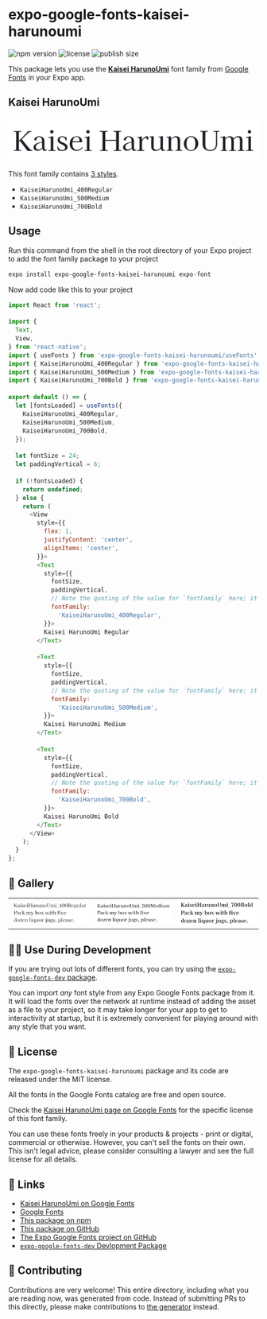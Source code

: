 # expo-google-fonts-kaisei-harunoumi

![npm version](https://flat.badgen.net/npm/v/expo-google-fonts-kaisei-harunoumi)
![license](https://flat.badgen.net/github/license/expo/google-fonts)
![publish size](https://flat.badgen.net/packagephobia/install/expo-google-fonts-kaisei-harunoumi)

This package lets you use the [**Kaisei HarunoUmi**](https://fonts.google.com/specimen/Kaisei+HarunoUmi) font family from [Google Fonts](https://fonts.google.com/) in your Expo app.

## Kaisei HarunoUmi

![Kaisei HarunoUmi](./font-family.png)

This font family contains [3 styles](#-gallery).

- `KaiseiHarunoUmi_400Regular`
- `KaiseiHarunoUmi_500Medium`
- `KaiseiHarunoUmi_700Bold`

## Usage

Run this command from the shell in the root directory of your Expo project to add the font family package to your project
```sh
expo install expo-google-fonts-kaisei-harunoumi expo-font
```

Now add code like this to your project
```js
import React from 'react';

import {
  Text,
  View,
} from 'react-native';
import { useFonts } from 'expo-google-fonts-kaisei-harunoumi/useFonts';
import { KaiseiHarunoUmi_400Regular } from 'expo-google-fonts-kaisei-harunoumi/400Regular';
import { KaiseiHarunoUmi_500Medium } from 'expo-google-fonts-kaisei-harunoumi/500Medium';
import { KaiseiHarunoUmi_700Bold } from 'expo-google-fonts-kaisei-harunoumi/700Bold';

export default () => {
  let [fontsLoaded] = useFonts({
    KaiseiHarunoUmi_400Regular,
    KaiseiHarunoUmi_500Medium,
    KaiseiHarunoUmi_700Bold,
  });

  let fontSize = 24;
  let paddingVertical = 6;

  if (!fontsLoaded) {
    return undefined;
  } else {
    return (
      <View
        style={{
          flex: 1,
          justifyContent: 'center',
          alignItems: 'center',
        }}>
        <Text
          style={{
            fontSize,
            paddingVertical,
            // Note the quoting of the value for `fontFamily` here; it expects a string!
            fontFamily:
              'KaiseiHarunoUmi_400Regular',
          }}>
          Kaisei HarunoUmi Regular
        </Text>

        <Text
          style={{
            fontSize,
            paddingVertical,
            // Note the quoting of the value for `fontFamily` here; it expects a string!
            fontFamily:
              'KaiseiHarunoUmi_500Medium',
          }}>
          Kaisei HarunoUmi Medium
        </Text>

        <Text
          style={{
            fontSize,
            paddingVertical,
            // Note the quoting of the value for `fontFamily` here; it expects a string!
            fontFamily:
              'KaiseiHarunoUmi_700Bold',
          }}>
          Kaisei HarunoUmi Bold
        </Text>
      </View>
    );
  }
};

```

## 🔡 Gallery


||||
|-|-|-|
|![KaiseiHarunoUmi_400Regular](.//400Regular/KaiseiHarunoUmi_400Regular.ttf.png)|![KaiseiHarunoUmi_500Medium](.//500Medium/KaiseiHarunoUmi_500Medium.ttf.png)|![KaiseiHarunoUmi_700Bold](.//700Bold/KaiseiHarunoUmi_700Bold.ttf.png)||


## 👩‍💻 Use During Development

If you are trying out lots of different fonts, you can try using the [`expo-google-fonts-dev` package](https://github.com/freeboub/google-fonts/tree/master/font-packages/dev#readme).

You can import *any* font style from any Expo Google Fonts package from it. It will load the fonts
over the network at runtime instead of adding the asset as a file to your project, so it may take longer
for your app to get to interactivity at startup, but it is extremely convenient
for playing around with any style that you want.

## 📖 License

The `expo-google-fonts-kaisei-harunoumi` package and its code are released under the MIT license.

All the fonts in the Google Fonts catalog are free and open source.

Check the [Kaisei HarunoUmi page on Google Fonts](https://fonts.google.com/specimen/Kaisei+HarunoUmi) for the specific license of this font family.

You can use these fonts freely in your products & projects - print or digital, commercial or otherwise. However, you can't sell the fonts on their own. This isn't legal advice, please consider consulting a lawyer and see the full license for all details.

## 🔗 Links

- [Kaisei HarunoUmi on Google Fonts](https://fonts.google.com/specimen/Kaisei+HarunoUmi)
- [Google Fonts](https://fonts.google.com/)
- [This package on npm](https://www.npmjs.com/package/expo-google-fonts-kaisei-harunoumi)
- [This package on GitHub](https://github.com/freeboub/google-fonts/tree/master/font-packages/kaisei-harunoumi)
- [The Expo Google Fonts project on GitHub](https://github.com/freeboub/google-fonts)
- [`expo-google-fonts-dev` Devlopment Package](https://github.com/freeboub/google-fonts/tree/master/font-packages/dev)

## 🤝 Contributing

Contributions are very welcome! This entire directory, including what you are reading now, was generated from code. Instead of submitting PRs to this directly, please make contributions to [the generator](https://github.com/freeboub/google-fonts/tree/master/packages/generator) instead.
